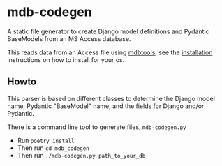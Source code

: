 # mdb-codegen

A static file generator to create Django model definitions and Pydantic BaseModels from an MS Access database.

This reads data from an Access file using [mdbtools](https://github.com/mdbtools/mdbtools), see the [installation](https://github.com/mdbtools/mdbtools#installation) instructions on how to install for your os.


## Howto

 This parser is based on different classes to determine the Django model name, Pydantic "BaseModel" name, and the fields for Django and/or Pydantic.

There is a command line tool to generate files, `mdb-codegen.py`

 - Run `poetry install`
 - Then run `cd mdb_codegen`
 - Then run `./mdb-codegen.py path_to_your_db`
